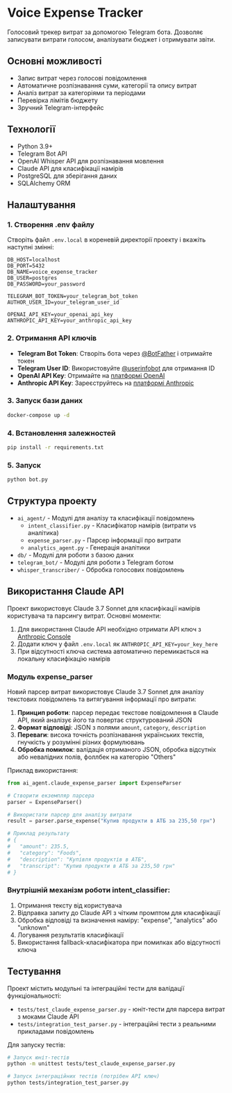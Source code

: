 # Voice Expense Tracker

Голосовий трекер витрат за допомогою Telegram бота. Дозволяє записувати витрати голосом, аналізувати бюджет і отримувати звіти.

## Основні можливості

- Запис витрат через голосові повідомлення
- Автоматичне розпізнавання суми, категорії та опису витрат
- Аналіз витрат за категоріями та періодами
- Перевірка лімітів бюджету
- Зручний Telegram-інтерфейс

## Технології

- Python 3.9+
- Telegram Bot API
- OpenAI Whisper API для розпізнавання мовлення
- Claude API для класифікації намірів
- PostgreSQL для зберігання даних
- SQLAlchemy ORM

## Налаштування

### 1. Створення .env файлу

Створіть файл `.env.local` в кореневій директорії проекту і вкажіть наступні змінні:

```
DB_HOST=localhost
DB_PORT=5432
DB_NAME=voice_expense_tracker
DB_USER=postgres
DB_PASSWORD=your_password

TELEGRAM_BOT_TOKEN=your_telegram_bot_token
AUTHOR_USER_ID=your_telegram_user_id

OPENAI_API_KEY=your_openai_api_key
ANTHROPIC_API_KEY=your_anthropic_api_key
```

### 2. Отримання API ключів

- **Telegram Bot Token**: Створіть бота через [@BotFather](https://t.me/BotFather) і отримайте токен
- **Telegram User ID**: Використовуйте [@userinfobot](https://t.me/userinfobot) для отримання ID
- **OpenAI API Key**: Отримайте на [платформі OpenAI](https://platform.openai.com/)
- **Anthropic API Key**: Зареєструйтесь на [платформі Anthropic](https://console.anthropic.com/)

### 3. Запуск бази даних

```bash
docker-compose up -d
```

### 4. Встановлення залежностей

```bash
pip install -r requirements.txt
```

### 5. Запуск

```bash
python bot.py
```

## Структура проекту

- `ai_agent/` - Модулі для аналізу та класифікації повідомлень
  - `intent_classifier.py` - Класифікатор намірів (витрати vs аналітика)
  - `expense_parser.py` - Парсер інформації про витрати
  - `analytics_agent.py` - Генерація аналітики
- `db/` - Модулі для роботи з базою даних
- `telegram_bot/` - Модулі для роботи з Telegram ботом
- `whisper_transcriber/` - Обробка голосових повідомлень

## Використання Claude API

Проект використовує Claude 3.7 Sonnet для класифікації намірів користувача та парсингу витрат. Основні моменти:

1. Для використання Claude API необхідно отримати API ключ з [Anthropic Console](https://console.anthropic.com/)
2. Додати ключ у файл `.env.local` як `ANTHROPIC_API_KEY=your_key_here`
3. При відсутності ключа система автоматично перемикається на локальну класифікацію намірів

### Модуль expense_parser

Новий парсер витрат використовує Claude 3.7 Sonnet для аналізу текстових повідомлень та витягування інформації про витрати:

1. **Принцип роботи**: парсер передає текстове повідомлення в Claude API, який аналізує його та повертає структурований JSON
2. **Формат відповіді**: JSON з полями `amount`, `category`, `description`
3. **Переваги**: висока точність розпізнавання українських текстів, гнучкість у розумінні різних формулювань
4. **Обробка помилок**: валідація отриманого JSON, обробка відсутніх або невалідних полів, фоллбек на категорію "Others"

Приклад використання:
```python
from ai_agent.claude_expense_parser import ExpenseParser

# Створити екземпляр парсера
parser = ExpenseParser()

# Використати парсер для аналізу витрати
result = parser.parse_expense("Купив продукти в АТБ за 235,50 грн")

# Приклад результату
# {
#   "amount": 235.5,
#   "category": "Foods",
#   "description": "Купівля продуктів в АТБ",
#   "transcript": "Купив продукти в АТБ за 235,50 грн"
# }
```

### Внутрішній механізм роботи intent_classifier:

1. Отримання тексту від користувача
2. Відправка запиту до Claude API з чітким промптом для класифікації
3. Обробка відповіді та визначення наміру: "expense", "analytics" або "unknown"
4. Логування результатів класифікації
5. Використання fallback-класифікатора при помилках або відсутності ключа

## Тестування

Проект містить модульні та інтеграційні тести для валідації функціональності:

- `tests/test_claude_expense_parser.py` - юніт-тести для парсера витрат з моками Claude API
- `tests/integration_test_parser.py` - інтеграційні тести з реальними прикладами повідомлень

Для запуску тестів:

```bash
# Запуск юніт-тестів
python -m unittest tests/test_claude_expense_parser.py

# Запуск інтеграційних тестів (потрібен API ключ)
python tests/integration_test_parser.py
```
